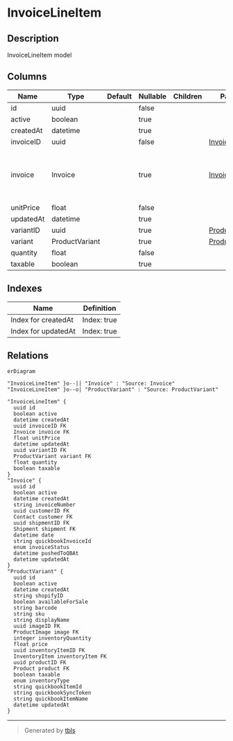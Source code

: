 # InvoiceLineItem

## Description

InvoiceLineItem model

## Columns

| Name | Type | Default | Nullable | Children | Parents | Comment |
| ---- | ---- | ------- | -------- | -------- | ------- | ------- |
| id | uuid |  | false |  |  |  |
| active | boolean |  | true |  |  | active |
| createdAt | datetime |  | true |  |  | createdAt |
| invoiceID | uuid |  | false |  | [Invoice](Invoice.md) | Invoice ID |
| invoice | Invoice |  | true |  | [Invoice](Invoice.md) | Invoice model. Invoice and this model is n:1. |
| unitPrice | float |  | false |  |  | unit cost |
| updatedAt | datetime |  | true |  |  | updatedAt |
| variantID | uuid |  | true |  | [ProductVariant](ProductVariant.md) | Variant ID |
| variant | ProductVariant |  | true |  | [ProductVariant](ProductVariant.md) | Variant |
| quantity | float |  | false |  |  | quantity |
| taxable | boolean |  | true |  |  | taxable |

## Indexes

| Name | Definition |
| ---- | ---------- |
| Index for createdAt | Index: true |
| Index for updatedAt | Index: true |

## Relations

```mermaid
erDiagram

"InvoiceLineItem" }o--|| "Invoice" : "Source: Invoice"
"InvoiceLineItem" }o--o| "ProductVariant" : "Source: ProductVariant"

"InvoiceLineItem" {
  uuid id
  boolean active
  datetime createdAt
  uuid invoiceID FK
  Invoice invoice FK
  float unitPrice
  datetime updatedAt
  uuid variantID FK
  ProductVariant variant FK
  float quantity
  boolean taxable
}
"Invoice" {
  uuid id
  boolean active
  datetime createdAt
  string invoiceNumber
  uuid customerID FK
  Contact customer FK
  uuid shipmentID FK
  Shipment shipment FK
  datetime date
  string quickbookInvoiceId
  enum invoiceStatus
  datetime pushedToQBAt
  datetime updatedAt
}
"ProductVariant" {
  uuid id
  boolean active
  datetime createdAt
  string shopifyID
  boolean availableForSale
  string barcode
  string sku
  string displayName
  uuid imageID FK
  ProductImage image FK
  integer inventoryQuantity
  float price
  uuid inventoryItemID FK
  InventoryItem inventoryItem FK
  uuid productID FK
  Product product FK
  boolean taxable
  enum inventoryType
  string quickbookItemId
  string quickbookSyncToken
  string quickbookItemName
  datetime updatedAt
}
```

---

> Generated by [tbls](https://github.com/k1LoW/tbls)

